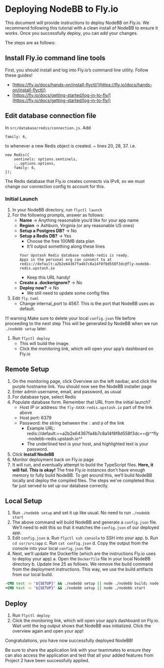 # Deploying NodeBB to Fly.io

This document will provide instructions to deploy NodeBB on Fly.io. We recommend following this tutorial with a clean install of NodeBB to ensure it works. Once you successfully deploy, you can add your changes. 

The steps are as follows:

## Install Fly.io command line tools

First, you should install and log into Fly.io’s command line utility. Follow these guides!

- [https://fly.io/docs/hands-on/install-flyctl/](https://fly.io/docs/hands-on/install-flyctl/)
- [https://fly.io/docs/getting-started/log-in-to-fly/](https://fly.io/docs/getting-started/log-in-to-fly/)

## Edit database connection file

In `src/database/redis/connection.js`. Add

```JS
family: 6,
```

to whenever a new Redis object is created. ~ lines 20, 28, 37. i.e.

```JS hl_lines="4"
new Redis({
    sentinels: options.sentinels,
    ...options.options,
    family: 6,
});
```

The Redis database that Fly.io creates connects via IPv6, so we must change our connection config to account for this. 

### Initial Launch

1. In your NodeBB directory, run `flyctl launch`
2. For the following prompts, answer as follows:
    - **Name** -> Anything reasonable you’d like for your app name
    - **Region** -> Ashburn, Virginia (or any reasonable US ones)
    - **Setup a Postgres DB?** -> No
    - **Setup a Redis DB?** -> Yes
        - Choose the free 100MB data plan
        - It’ll output something along these lines
        ```console
        Your Upstash Redis database nodebb-redis is ready.
        Apps in the personal org can connect to at
        redis://default:a2b2e64367fa4b7c8a14f8f8d558f3dc@fly-nodebb-redis.upstash.io
        ```
        - Keep this URL handy!
    - **Create a .dockerignore?** -> No
    - **Deploy now?** -> No
        - We still need to update some config files
3. Edit `fly.toml`
    - Change internal_port to 4567. This is the port that NodeBB uses as default.

!!! warning
    Make sure to delete your local `config.json` file before proceeding to the next step This will be generated by NodeBB when we run `./nodebb setup` later.

1. Run `flyctl deploy`
    - This will build the image.
    - Click the monitoring link, which will open your app’s dashboard on Fly.io

## Remote Setup

1. On the monitoring page, click Overview on the left navbar, and click the purple hostname link. You should now see the NodeBB installer page
2. Enter admin username, email, and password, as usual
3. For database type, select Redis
4. Populate database form. Remember that URL from the initial launch?
    - Host IP or address: the `fly-XXXX-redis.upstash.io` part of the link above
    - Host port: 6379
    - Password: the string between the `:` and `@` of the link
        - Example URL: redis://default:==a2b2e64367fa4b7c8a14f8f8d558f3dc==@^^fly-nodebb-redis.upstash.io^^
        - The underlined text is your host, and highlighted text is your password.
5. Click **Install NodeBB**
6. Monitor deployment back on Fly.io page
7. It will run, and eventually attempt to build the TypeScript files. **Here, it will fail. This is okay!** The free Fly.io instances don’t have enough memory to fully build NodeBB. To get around this, we’ll build NodeBB locally and deploy the compiled files. The steps we’ve completed thus far just served to set up our database correctly.

## Local Setup

1. Run `./nodebb setup` and set it up like usual. No need to run `./nodebb start`
2. The above command will build NodeBB and generate a `config.json` file. We’ll need to edit this so that it matches the `config.json` of our deployed app. 
3. Edit `config.json`
    a. Run `flyctl ssh console` to SSH into your app.
    b. Run `cd usr/src/app`
    c. Run `cat config.json`
    d. Copy the output from the console into your local `config.json` file
4. Next, we’ll update the Dockerfile (which are the instructions Fly.io uses to deploy your app)
    a. Open the `Dockerfile` file in your local NodeBB directory
    b. Update line 25 as follows. We remove the build command from the deployment instructions. This way, we use the build artifacts from our local build.
```Dockerfile
-CMD test -n "${SETUP}" && ./nodebb setup || node ./nodebb build; node ./nodebb start
+CMD test -n "${SETUP}" && ./nodebb setup || node ./nodebb start
```

## Deploy
1. Run `flyctl deploy`
2. Click the monitoring link, which will open your app’s dashboard on Fly.io. Wait until the log output shows that NodeBB was initialized. Click the overview again and open your app!

Congratulations, you have now successfully deployed NodeBB!

Be sure to share the application link with your teammates to ensure they can also access the application and test that all your added features from Project 2 have been successfully applied.
